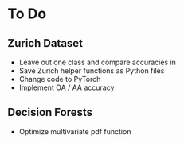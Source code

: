 # To Do
## Zurich Dataset
- Leave out one class and compare accuracies in
- Save Zurich helper functions as Python files
- Change code to PyTorch
- Implement OA / AA accuracy

## Decision Forests
- Optimize multivariate pdf function